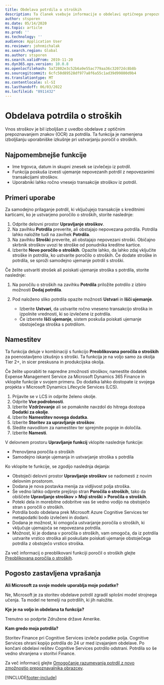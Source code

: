 ```yaml
---
title: Obdelava potrdila o stroških
description: Ta članek vsebuje informacije o obdelavi optičnega prepoznavanja znakov (OCR) za potrdila. Ta funkcija je zasnovana za izboljšanje uporabniške izkušnje pri ustvarjanju poročil o stroških Microsoft Dynamics 365 Finance.
author: stsporen
ms.date: 05/14/2020
ms.topic: article
ms.prod: ''
ms.technology: ''
audience: Application User
ms.reviewer: johnmichalak
ms.search.region: Global
ms.author: stsporen
ms.search.validFrom: 2019-11-20
ms.dyn365.ops.version: 10.0.8
ms.openlocfilehash: 5a72802e3c52b6a9e55ac779aa36c32072dc8b8b
ms.sourcegitcommit: 6cfc50d89528df977a8f6a55c1ad39d99800d9b4
ms.translationtype: MT
ms.contentlocale: sl-SI
ms.lasthandoff: 06/03/2022
ms.locfileid: "8911432"
---
```

# <a name="expense-receipt-processing"></a>Obdelava potrdila o stroških

Vnos stroškov je bil izboljšan z uvedbo obdelave z optičnim prepoznavanjem znakov (OCR) za potrdila. Ta funkcija je namenjena izboljšanju uporabniške izkušnje pri ustvarjanju poročil o stroških.

## <a name="key-features"></a>Najpomembnejše funkcije

- Ime trgovca, datum in skupni znesek se izvlečejo iz potrdil.
- Funkcija poskuša izvesti ujemanje nepovezanih potrdil z nepovezanimi transakcijami stroškov.
- Uporabniki lahko ročno vnesejo transakcije stroškov iz potrdil.

## <a name="usage-examples"></a>Primeri uporabe

Za samodejno prilaganje potrdil, ki vključujejo transakcije s kreditnimi karticami, ko je ustvarjeno poročilo o stroških, storite naslednje:

  1. Odprite delovni prostor **Upravljanje stroškov**.
  2. Na zavihku **Potrdila** preverite, ali obstajajo nepovezana potrdila. Potrdila lahko naložite tudi na zavihek **Potrdila**.
  3. Na zavihku **Stroški** preverite, ali obstajajo nepovezani stroški. Običajno skrbnik stroškov uvozi te stroške od ponudnika kreditne kartice.
  4. Izberite **Novo poročilo o stroških**. Opazite lahko, da lahko zdaj vključite stroške in potrdila, ko ustvarite poročilo o stroških. Če dodate stroške in potrdila, se sproži samodejno ujemanje potrdil s stroški.

Če želite ustvariti strošek ali poiskati ujemanje stroška s potrdila, storite naslednje:

  1. Na poročilu o stroških na zavihku **Potrdila** priložite potrdilo z izbiro možnosti **Dodaj potrdila**.
  2. Pod naloženo sliko potrdila opazite možnosti **Ustvari** in **Išči ujemanje**.

      - Izberite **Ustvari**, da ustvarite ročno vneseno transakcijo stroška in izpolnite vrednosti, ki so izvlečene iz potrdila.
      - Če izberete **Išči ujemanje**, sistem poskuša poiskati ujemanje obstoječega stroška s potrdilom.

## <a name="installation"></a>Namestitev

Ta funkcija deluje v kombinaciji s funkcijo **Preoblikovana poročila o stroških** za poenostavljeno izkušnjo s stroški. Ta funkcija je na voljo samo za okolja Tier 2+, in sicer preskusna in produkcijska okolja.

Če želite uporabiti te napredne zmožnosti stroškov, namestite dodatek Expense Management Service za Microsoft Dynamics 365 Finance in vklopite funkcije v svojem primeru. Do dodatka lahko dostopate iz svojega projekta v Microsoft Dynamics Lifecycle Services (LCS).

1. Prijavite se v LCS in odprite želeno okolje.
2. Odprite **Vse podrobnosti**.
3. Izberite **Vzdrževanje** ali se pomaknite navzdol do hitrega dostopa **Dodatki za okolje**.
4. Izberite **Namestitev novega dodatka**.
5. Izberite **Storitev za upravljanje stroškov**.
6. Sledite navodilom za namestitev ter sprejmite pogoje in določila.
7. Izberite **Namesti**.

V delovnem prostoru **Upravljanje funkcij** vklopite naslednje funkcije:

- Prenovljena poročila o stroških
- Samodejno iskanje ujemanja in ustvarjanje stroška s potrdila

Ko vklopite te funkcije, se zgodijo naslednja dejanja:

- Obstoječi delovni prostor **Upravljanje stroškov** se nadomesti z novim delovnim prostorom.
- Dodana je nova postavka menija za vidljivost polja stroška.
- Še vedno lahko odprete prejšnjo stran **Poročila o stroških**, tako da obiščete **Upravljanje stroškov > Moji stroški > Poročila o stroških**.
- Poteki dela in morebitne odobritve vas še vedno vodijo na obstoječo stran s poročili o stroških.
- Potrdila bodo obdelana prek Microsoft Azure Cognitive Services ter metapodatki bodo izvlečeni in dodani.
- Dodana je možnost, ki omogoča ustvarjanje poročila o stroških, ki vključuje ujemajoča se nepovezana potrdila.
- Možnost, ki je dodana v poročila o stroških, vam omogoča, da iz potrdila ustvarite vrstico stroška ali poskušate poiskati ujemanje obstoječega potrdila z obstoječo vrstico stroška.

Za več informacij o preoblikovani funkciji poročil o stroških glejte [Preoblikovana poročila o stroških](ExpenseWorkspaceNew.md).

## <a name="frequently-asked-questions"></a>Pogosto zastavljena vprašanja

**Ali Microsoft za svoje modele uporablja moje podatke?**

Ne, Microsoft je za storitev obdelave potrdil zgradil splošni model strojnega učenja. Ta model ne temelji na potrdilih, ki jih naložite.

**Kje je na voljo in obdelana ta funkcija?**

Trenutno so podprte Združene države Amerike.

**Kam gredo moja potrdila?**

Storitev Finance pri Cognitive Services izvleče podatke polja. Cognitive Services ohrani kopijo potrdila do 24 ur med izvajanjem obdelave. Po končani obdelavi rešitev Cognitive Services potrdilo odstrani. Potrdila so še vedno shranjena v storitvi Finance.

Za več informacij glejte [Omogočanje razumevanja potrdil z novo zmožnostjo prepoznavalnika obrazcev](https://azure.microsoft.com/blog/enable-receipt-understanding-with-form-recognizer-s-new-capability/).


[!INCLUDE[footer-include](../includes/footer-banner.md)]